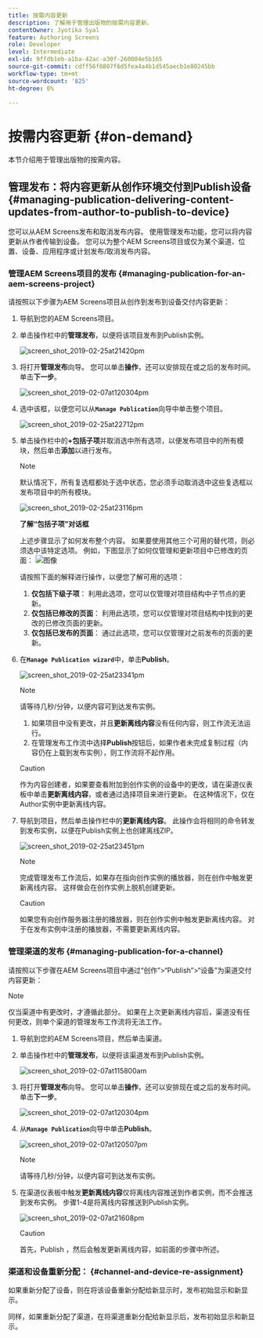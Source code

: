 ```yaml
---
title: 按需内容更新
description: 了解用于管理出版物的按需内容更新。
contentOwner: Jyotika Syal
feature: Authoring Screens
role: Developer
level: Intermediate
exl-id: 9ffdb1eb-a1ba-42ac-a30f-260004e5b165
source-git-commit: cdff56f0807f6d5fea4a4b1d545aecb1e80245bb
workflow-type: tm+mt
source-wordcount: '825'
ht-degree: 0%

---
```


# 按需内容更新 {#on-demand}

本节介绍用于管理出版物的按需内容。

## 管理发布：将内容更新从创作环境交付到Publish设备 {#managing-publication-delivering-content-updates-from-author-to-publish-to-device}

您可以从AEM Screens发布和取消发布内容。 使用管理发布功能，您可以将内容更新从作者传输到设备。 您可以为整个AEM Screens项目或仅为某个渠道、位置、设备、应用程序或计划发布/取消发布内容。

### 管理AEM Screens项目的发布 {#managing-publication-for-an-aem-screens-project}

请按照以下步骤为AEM Screens项目从创作到发布到设备交付内容更新：

1. 导航到您的AEM Screens项目。
1. 单击操作栏中的&#x200B;**管理发布**，以便将该项目发布到Publish实例。

   ![screen_shot_2019-02-25at21420pm](assets/screen_shot_2019-02-25at21420pm.png)

1. 将打开&#x200B;**管理发布**&#x200B;向导。 您可以单击&#x200B;**操作**，还可以安排现在或之后的发布时间。 单击&#x200B;**下一步**。

   ![screen_shot_2019-02-07at120304pm](assets/screen_shot_2019-02-07at120304pm.png)

1. 选中该框，以便您可以从&#x200B;**`Manage Publication`**&#x200B;向导中单击整个项目。

   ![screen_shot_2019-02-25at22712pm](assets/screen_shot_2019-02-25at22712pm.png)

1. 单击操作栏中的&#x200B;**+包括子项**&#x200B;并取消选中所有选项，以便发布项目中的所有模块，然后单击&#x200B;**添加**&#x200B;以进行发布。

   >[!NOTE]
   >
   >默认情况下，所有复选框都处于选中状态，您必须手动取消选中这些复选框以发布项目中的所有模块。

   ![screen_shot_2019-02-25at23116pm](assets/screen_shot_2019-02-25at23116pm.png)

   **了解“包括子项”对话框**

   上述步骤显示了如何发布整个内容。 如果要使用其他三个可用的替代项，则必须选中该特定选项。
例如，下图显示了如何仅管理和更新项目中已修改的页面：
   ![图像](assets/author-publish-manage.png)

   请按照下面的解释进行操作，以便您了解可用的选项：

   1. **仅包括下级子项**：
利用此选项，您可以仅管理对项目结构中子节点的更新。
   1. **仅包括已修改的页面**：
利用此选项，您可以仅管理对项目结构中找到的更改的已修改页面的更新。
   1. **仅包括已发布的页面**：
通过此选项，您可以仅管理对之前发布的页面的更新。


1. 在&#x200B;**`Manage Publication wizard`**&#x200B;中，单击&#x200B;**Publish**。

   ![screen_shot_2019-02-25at23341pm](assets/screen_shot_2019-02-25at23341pm.png)

   >[!NOTE]
   >
   >请等待几秒/分钟，以便内容可到达发布实例。
   >
   >
   >    1. 如果项目中没有更改，并且&#x200B;**更新离线内容**&#x200B;没有任何内容，则工作流无法运行。
   >    1. 在管理发布工作流中选择&#x200B;**Publish**&#x200B;按钮后，如果作者未完成复制过程（内容仍在上载到发布实例），则工作流将不起作用。

   >[!CAUTION]
   >作为内容创建者，如果要查看附加到创作实例的设备中的更改，请在渠道仪表板中单击&#x200B;**更新离线内容**，或者通过选择项目来进行更新。 在这种情况下，仅在Author实例中更新离线内容。

1. 导航到项目，然后单击操作栏中的&#x200B;**更新离线内容**。 此操作会将相同的命令转发到发布实例，以便在Publish实例上也创建离线ZIP。

   ![screen_shot_2019-02-25at23451pm](assets/screen_shot_2019-02-25at23451pm.png)


   >[!NOTE]
   >
   >完成管理发布工作流后，如果存在指向创作实例的播放器，则在创作中触发更新离线内容。 这样做会在创作实例上脱机创建更新。

   >[!CAUTION]
   >
   >如果您有向创作服务器注册的播放器，则在创作实例中触发更新离线内容。 对于在发布实例中注册的播放器，不需要更新离线内容。

### 管理渠道的发布 {#managing-publication-for-a-channel}

请按照以下步骤在AEM Screens项目中通过“创作”>“Publish”>“设备”为渠道交付内容更新：

>[!NOTE]
>
>仅当渠道中有更改时，才遵循此部分。 如果在上次更新离线内容后，渠道没有任何更改，则单个渠道的管理发布工作流将无法工作。

1. 导航到您的AEM Screens项目，然后单击渠道。
1. 单击操作栏中的&#x200B;**管理发布**，以便将该渠道发布到Publish实例。

   ![screen_shot_2019-02-07at115800am](assets/screen_shot_2019-02-07at115800am.png)

1. 将打开&#x200B;**管理发布**&#x200B;向导。 您可以单击&#x200B;**操作**，还可以安排现在或之后的发布时间。 单击&#x200B;**下一步**。

   ![screen_shot_2019-02-07at120304pm](assets/screen_shot_2019-02-07at120304pm.png)

1. 从&#x200B;**`Manage Publication`**&#x200B;向导中单击&#x200B;**Publish**。

   ![screen_shot_2019-02-07at120507pm](assets/screen_shot_2019-02-07at120507pm.png)

   >[!NOTE]
   >
   >请等待几秒/分钟，以便内容可到达发布实例。

1. 在渠道仪表板中触发&#x200B;**更新离线内容**&#x200B;仅将离线内容推送到作者实例，而不会推送到发布实例。 步骤1-4是将离线内容推送到Publish实例。

   ![screen_shot_2019-02-07at21608pm](assets/screen_shot_2019-02-07at21608pm.png)

   >[!CAUTION]
   >
   >首先，Publish ，然后会触发更新离线内容，如前面的步骤中所述。

### 渠道和设备重新分配： {#channel-and-device-re-assignment}

如果重新分配了设备，则在将该设备重新分配给新显示时，发布初始显示和新显示。

同样，如果重新分配了渠道，在将渠道重新分配给新显示后，发布初始显示和新显示。

